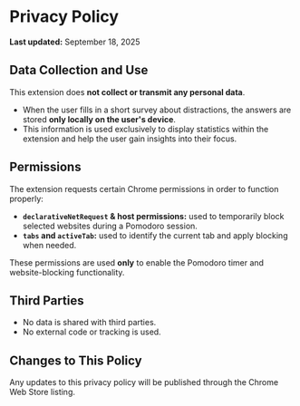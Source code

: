 # Privacy Policy

**Last updated:** September 18, 2025  

## Data Collection and Use  
This extension does **not collect or transmit any personal data**.  
- When the user fills in a short survey about distractions, the answers are stored **only locally on the user's device**.  
- This information is used exclusively to display statistics within the extension and help the user gain insights into their focus.  

## Permissions  
The extension requests certain Chrome permissions in order to function properly:  
- **`declarativeNetRequest` & host permissions:** used to temporarily block selected websites during a Pomodoro session.  
- **`tabs` and `activeTab`:** used to identify the current tab and apply blocking when needed.  

These permissions are used **only** to enable the Pomodoro timer and website-blocking functionality.  

## Third Parties  
- No data is shared with third parties.  
- No external code or tracking is used.  

## Changes to This Policy  
Any updates to this privacy policy will be published through the Chrome Web Store listing.
